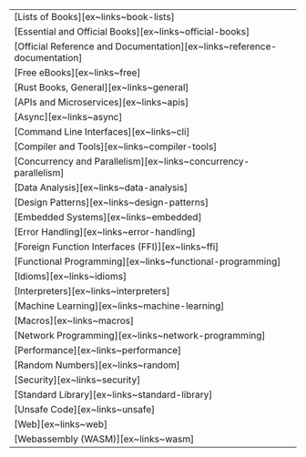 ||
|---|
| [Lists of Books][ex~links~book-lists] |
| [Essential and Official Books][ex~links~official-books] |
| [Official Reference and Documentation][ex~links~reference-documentation] |
| [Free eBooks][ex~links~free] |
| [Rust Books, General][ex~links~general] |
| [APIs and Microservices][ex~links~apis] |
| [Async][ex~links~async] |
| [Command Line Interfaces][ex~links~cli] |
| [Compiler and Tools][ex~links~compiler-tools] |
| [Concurrency and Parallelism][ex~links~concurrency-parallelism] |
| [Data Analysis][ex~links~data-analysis] |
| [Design Patterns][ex~links~design-patterns] |
| [Embedded Systems][ex~links~embedded] |
| [Error Handling][ex~links~error-handling] |
| [Foreign Function Interfaces (FFI)][ex~links~ffi] |
| [Functional Programming][ex~links~functional-programming] |
| [Idioms][ex~links~idioms] |
| [Interpreters][ex~links~interpreters] |
| [Machine Learning][ex~links~machine-learning] |
| [Macros][ex~links~macros] |
| [Network Programming][ex~links~network-programming] |
| [Performance][ex~links~performance] |
| [Random Numbers][ex~links~random] |
| [Security][ex~links~security] |
| [Standard Library][ex~links~standard-library] |
| [Unsafe Code][ex~links~unsafe] |
| [Web][ex~links~web] |
| [Webassembly (WASM)][ex~links~wasm] |
